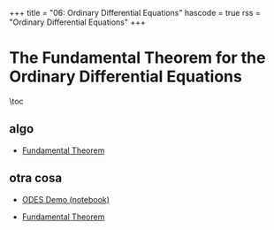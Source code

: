 +++
title = "06: Ordinary Differential Equations"
hascode = true
rss = "Ordinary Differential Equations"
+++

# The Fundamental Theorem for the Ordinary Differential Equations

\toc

## algo

- [Fundamental Theorem](../ODE_Fundamental_Euler.pdf)

## otra cosa

- [ODES Demo (notebook)](../ODES.ipynb)

- [Fundamental Theorem](https://gitlab.com/oreula/pde/-/blob/master/Apuntes_varios/ODES/ODE_Fundamental_Euler.pdf?ref_type=heads)

